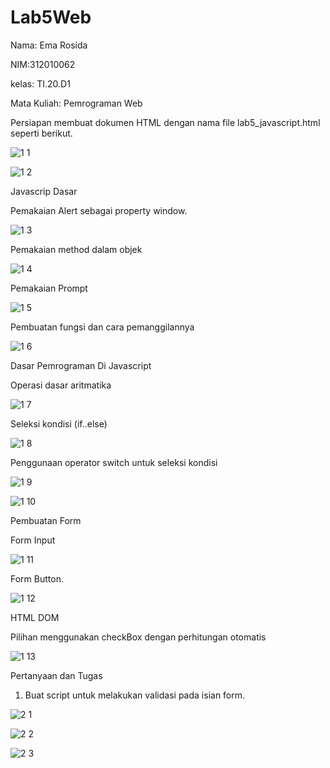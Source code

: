 # Lab5Web
Nama: Ema Rosida

NIM:312010062

kelas: TI.20.D1

Mata Kuliah: Pemrograman Web

Persiapan membuat dokumen HTML dengan nama file lab5_javascript.html seperti berikut.

![1 1](https://user-images.githubusercontent.com/101863671/163182905-c2808e29-ef37-48f2-a216-4f3e0eea1066.png)

![1 2](https://user-images.githubusercontent.com/101863671/163183096-4eef34eb-b017-4245-af48-ad24c3142155.png)

Javascrip Dasar

Pemakaian Alert sebagai property window.

![1 3](https://user-images.githubusercontent.com/101863671/163185340-46868271-7c85-4849-aeed-b2c5248e6998.png)

Pemakaian method dalam objek

![1 4](https://user-images.githubusercontent.com/101863671/163185568-20c0be5d-2080-416e-b790-4339e319d5a5.png)

Pemakaian Prompt

![1 5](https://user-images.githubusercontent.com/101863671/163185631-39eb1393-343f-4816-bb37-5b8b82b2a685.png)

Pembuatan fungsi dan cara pemanggilannya

![1 6](https://user-images.githubusercontent.com/101863671/163185761-de9e9d07-713d-426b-97bd-81eeaab1e072.png)

Dasar Pemrograman Di Javascript

Operasi dasar aritmatika

![1 7](https://user-images.githubusercontent.com/101863671/163188432-471c6387-ef8a-4e14-8f3f-823a5a289754.png)

Seleksi kondisi (if..else)

![1 8](https://user-images.githubusercontent.com/101863671/163188510-315682e9-8db9-433e-88f3-35185164f9a9.png)

Penggunaan operator switch untuk seleksi kondisi

![1 9](https://user-images.githubusercontent.com/101863671/163188578-0886a12e-ce36-4551-a340-d24a6c156d28.png)

![1 10](https://user-images.githubusercontent.com/101863671/163188681-847a8258-3403-4665-ae32-de42a2009419.png)


Pembuatan Form

Form Input

![1 11](https://user-images.githubusercontent.com/101863671/163188764-10e8a71b-4fad-44f0-a23d-7f8c71d543f2.png)

Form Button.

![1 12](https://user-images.githubusercontent.com/101863671/163188894-fda427c4-0255-4df0-bef9-753f5bdd5914.png)

HTML DOM

Pilihan menggunakan checkBox dengan perhitungan otomatis

![1 13](https://user-images.githubusercontent.com/101863671/163189220-aff658e5-5a50-45bd-80fb-c8ea2a5c6435.png)

Pertanyaan dan Tugas

1. Buat script untuk melakukan validasi pada isian form.

![2 1](https://user-images.githubusercontent.com/101863671/163189306-ae8e6964-17c0-4452-a3af-53b62079ec96.png)

![2 2](https://user-images.githubusercontent.com/101863671/163189343-c98f3e6e-ba6e-44a8-a2c8-1b1979192c95.png)

![2 3](https://user-images.githubusercontent.com/101863671/163189365-1ec89d54-766a-4604-8b1b-fb5262f5c18e.png)










